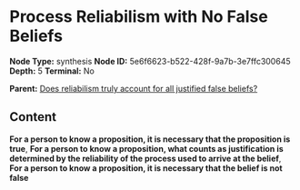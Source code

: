 # Process Reliabilism with No False Beliefs

**Node Type:** synthesis
**Node ID:** 5e6f6623-b522-428f-9a7b-3e7ffc300645
**Depth:** 5
**Terminal:** No

**Parent:** [Does reliabilism truly account for all justified false beliefs?](does-reliabilism-truly-account-for-all-justified-false-beliefs-antithesis-cf736ee9-b861-42f4-b535-77a3b5107d6d.md)

## Content

**For a person to know a proposition, it is necessary that the proposition is true**, **For a person to know a proposition, what counts as justification is determined by the reliability of the process used to arrive at the belief**, **For a person to know a proposition, it is necessary that the belief is not false**
